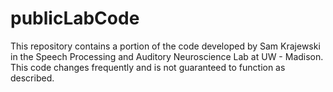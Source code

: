 # publicLabCode
This repository contains a portion of the code developed by Sam Krajewski in the Speech Processing and Auditory Neuroscience Lab at UW - Madison. This code changes frequently and is not guaranteed to function as described.
